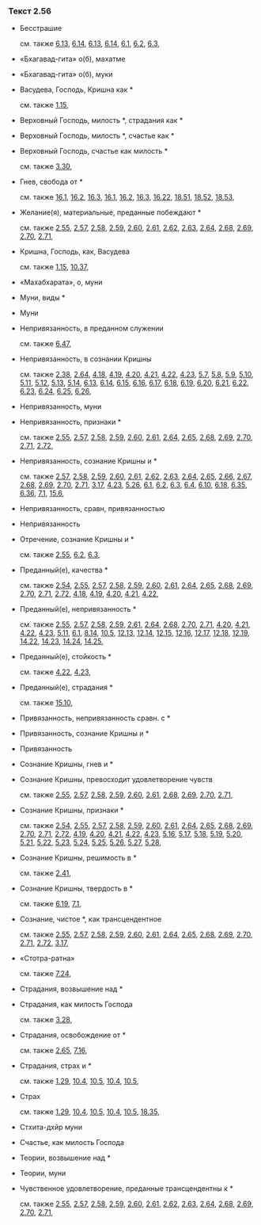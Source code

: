 ### Текст 2.56
	
- Бесстрашие

	см. также  [6.13](../06/0613.md),  [6.14](../06/0614.md),  [6.13](../06/0613.md),  [6.14](../06/0614.md),  [6.1](../06/0601.md),  [6.2](../06/0602.md),  [6.3](../06/0603.md), 
	
- «Бхагавад-гита» о(б), махатме

	
- «Бхагавад-гита» о(б), муки

	
- Васудева, Господь, Кришна как \*

	см. также  [1.15](../01/0115.md), 
	
- Верховный Господь, милость \*, страдания как \*

	
- Верховный Господь, милость \*, счастье как \*

	
- Верховный Господь, счастье как милость \*

	см. также  [3.30](../03/0330.md), 
	
- Гнев, свобода от \*

	см. также  [16.1](../16/1601.md),  [16.2](../16/1602.md),  [16.3](../16/1603.md),  [16.1](../16/1601.md),  [16.2](../16/1602.md),  [16.3](../16/1603.md),  [16.22](../16/1622.md),  [18.51](../18/1851.md),  [18.52](../18/1852.md),  [18.53](../18/1853.md), 
	
- Желание(я), материальные, преданные побеждают \*

	см. также  [2.55](../02/0255.md),  [2.57](../02/0257.md),  [2.58](../02/0258.md),  [2.59](../02/0259.md),  [2.60](../02/0260.md),  [2.61](../02/0261.md),  [2.62](../02/0262.md),  [2.63](../02/0263.md),  [2.64](../02/0264.md),  [2.68](../02/0268.md),  [2.69](../02/0269.md),  [2.70](../02/0270.md),  [2.71](../02/0271.md), 
	
- Кришна, Господь, как, Васудева

	см. также  [1.15](../01/0115.md),  [10.37](../10/1037.md), 
	
- «Махабхарата», о, муни

	
- Муни, виды \*

	
- Муни

	
- Непривязанность, в преданном служении

	см. также  [6.47](../06/0647.md), 
	
- Непривязанность, в сознании Кришны

	см. также  [2.38](../02/0238.md),  [2.64](../02/0264.md),  [4.18](../04/0418.md),  [4.19](../04/0419.md),  [4.20](../04/0420.md),  [4.21](../04/0421.md),  [4.22](../04/0422.md),  [4.23](../04/0423.md),  [5.7](../05/0507.md),  [5.8](../05/0508.md),  [5.9](../05/0509.md),  [5.10](../05/0510.md),  [5.11](../05/0511.md),  [5.12](../05/0512.md),  [5.13](../05/0513.md),  [5.14](../05/0514.md),  [6.13](../06/0613.md),  [6.14](../06/0614.md),  [6.15](../06/0615.md),  [6.16](../06/0616.md),  [6.17](../06/0617.md),  [6.18](../06/0618.md),  [6.19](../06/0619.md),  [6.20](../06/0620.md),  [6.21](../06/0621.md),  [6.22](../06/0622.md),  [6.23](../06/0623.md),  [6.24](../06/0624.md),  [6.25](../06/0625.md),  [6.26](../06/0626.md), 
	
- Непривязанность, муни

	
- Непривязанность, признаки \*

	см. также  [2.55](../02/0255.md),  [2.57](../02/0257.md),  [2.58](../02/0258.md),  [2.59](../02/0259.md),  [2.60](../02/0260.md),  [2.61](../02/0261.md),  [2.64](../02/0264.md),  [2.65](../02/0265.md),  [2.68](../02/0268.md),  [2.69](../02/0269.md),  [2.70](../02/0270.md),  [2.71](../02/0271.md),  [2.72](../02/0272.md), 
	
- Непривязанность, сознание Кришны и \*

	см. также  [2.57](../02/0257.md),  [2.58](../02/0258.md),  [2.59](../02/0259.md),  [2.60](../02/0260.md),  [2.61](../02/0261.md),  [2.62](../02/0262.md),  [2.63](../02/0263.md),  [2.64](../02/0264.md),  [2.65](../02/0265.md),  [2.66](../02/0266.md),  [2.67](../02/0267.md),  [2.68](../02/0268.md),  [2.69](../02/0269.md),  [2.70](../02/0270.md),  [2.71](../02/0271.md),  [3.17](../03/0317.md),  [4.23](../04/0423.md),  [5.26](../05/0526.md),  [6.1](../06/0601.md),  [6.2](../06/0602.md),  [6.3](../06/0603.md),  [6.4](../06/0604.md),  [6.10](../06/0610.md),  [6.18](../06/0618.md),  [6.35](../06/0635.md),  [6.36](../06/0636.md),  [7.1](../07/0701.md),  [15.6](../15/1506.md), 
	
- Непривязанность, сравн, привязанностью

	
- Непривязанность

	
- Отречение, сознание Кришны и \*

	см. также  [2.55](../02/0255.md),  [6.2](../06/0602.md),  [6.3](../06/0603.md), 
	
- Преданный(е), качества \*

	см. также  [2.54](../02/0254.md),  [2.55](../02/0255.md),  [2.57](../02/0257.md),  [2.58](../02/0258.md),  [2.59](../02/0259.md),  [2.60](../02/0260.md),  [2.61](../02/0261.md),  [2.64](../02/0264.md),  [2.65](../02/0265.md),  [2.68](../02/0268.md),  [2.69](../02/0269.md),  [2.70](../02/0270.md),  [2.71](../02/0271.md),  [2.72](../02/0272.md),  [4.18](../04/0418.md),  [4.19](../04/0419.md),  [4.20](../04/0420.md),  [4.21](../04/0421.md),  [4.22](../04/0422.md), 
	
- Преданный(е), непривязанность \*

	см. также  [2.55](../02/0255.md),  [2.57](../02/0257.md),  [2.58](../02/0258.md),  [2.59](../02/0259.md),  [2.61](../02/0261.md),  [2.64](../02/0264.md),  [2.68](../02/0268.md),  [2.70](../02/0270.md),  [2.71](../02/0271.md),  [4.20](../04/0420.md),  [4.21](../04/0421.md),  [4.22](../04/0422.md),  [4.23](../04/0423.md),  [5.11](../05/0511.md),  [6.1](../06/0601.md),  [8.14](../08/0814.md),  [10.5](../10/1005.md),  [12.13](../12/1213.md),  [12.14](../12/1214.md),  [12.15](../12/1215.md),  [12.16](../12/1216.md),  [12.17](../12/1217.md),  [12.18](../12/1218.md),  [12.19](../12/1219.md),  [14.22](../14/1422.md),  [14.23](../14/1423.md),  [14.24](../14/1424.md),  [14.25](../14/1425.md), 
	
- Преданный(е), стойкость \*

	см. также  [4.22](../04/0422.md),  [4.23](../04/0423.md), 
	
- Преданный(е), страдания \*

	см. также  [15.10](../15/1510.md), 
	
- Привязанность, непривязанность сравн. с \*

	
- Привязанность, сознание Кришны и \*

	
- Привязанность

	
- Сознание Кришны, гнев и \*

	
- Сознание Кришны, превосходит удовлетворение чувств

	см. также  [2.55](../02/0255.md),  [2.57](../02/0257.md),  [2.58](../02/0258.md),  [2.59](../02/0259.md),  [2.60](../02/0260.md),  [2.61](../02/0261.md),  [2.68](../02/0268.md),  [2.69](../02/0269.md),  [2.70](../02/0270.md),  [2.71](../02/0271.md), 
	
- Сознание Кришны, признаки \*

	см. также  [2.54](../02/0254.md),  [2.55](../02/0255.md),  [2.57](../02/0257.md),  [2.58](../02/0258.md),  [2.59](../02/0259.md),  [2.60](../02/0260.md),  [2.61](../02/0261.md),  [2.64](../02/0264.md),  [2.65](../02/0265.md),  [2.68](../02/0268.md),  [2.69](../02/0269.md),  [2.70](../02/0270.md),  [2.71](../02/0271.md),  [2.72](../02/0272.md),  [4.19](../04/0419.md),  [4.20](../04/0420.md),  [4.21](../04/0421.md),  [4.22](../04/0422.md),  [4.23](../04/0423.md),  [5.16](../05/0516.md),  [5.17](../05/0517.md),  [5.18](../05/0518.md),  [5.19](../05/0519.md),  [5.20](../05/0520.md),  [5.21](../05/0521.md),  [5.22](../05/0522.md),  [5.23](../05/0523.md),  [5.24](../05/0524.md),  [5.25](../05/0525.md),  [5.26](../05/0526.md),  [5.27](../05/0527.md),  [5.28](../05/0528.md), 
	
- Сознание Кришны, решимость в \*

	см. также  [2.41](../02/0241.md), 
	
- Сознание Кришны, твердость в \*

	см. также  [6.19](../06/0619.md),  [7.1](../07/0701.md), 
	
- Сознание, чистое \*, как трансцендентное

	см. также  [2.55](../02/0255.md),  [2.57](../02/0257.md),  [2.58](../02/0258.md),  [2.59](../02/0259.md),  [2.60](../02/0260.md),  [2.61](../02/0261.md),  [2.64](../02/0264.md),  [2.65](../02/0265.md),  [2.68](../02/0268.md),  [2.69](../02/0269.md),  [2.70](../02/0270.md),  [2.71](../02/0271.md),  [2.72](../02/0272.md),  [3.17](../03/0317.md), 
	
- «Стотра-ратна»

	см. также  [7.24](../07/0724.md), 
	
- Страдания, возвышение над \*

	
- Страдания, как милость Господа

	см. также  [3.28](../03/0328.md), 
	
- Страдания, освобождение от \*

	см. также  [2.65](../02/0265.md),  [7.16](../07/0716.md), 
	
- Страдания, страх и \*

	см. также  [1.29](../01/0129.md),  [10.4](../10/1004.md),  [10.5](../10/1005.md),  [10.4](../10/1004.md),  [10.5](../10/1005.md), 
	
- Страх

	см. также  [1.29](../01/0129.md),  [10.4](../10/1004.md),  [10.5](../10/1005.md),  [10.4](../10/1004.md),  [10.5](../10/1005.md),  [18.35](../18/1835.md), 
	
- Стхита-дхйр муни

	
- Счастье, как милость Господа

	
- Теории, возвышение над \*

	
- Теории, муни

	
- Чувственное удовлетворение, преданные трансцендентны к \*

	см. также  [2.55](../02/0255.md),  [2.57](../02/0257.md),  [2.58](../02/0258.md),  [2.59](../02/0259.md),  [2.60](../02/0260.md),  [2.61](../02/0261.md),  [2.62](../02/0262.md),  [2.63](../02/0263.md),  [2.64](../02/0264.md),  [2.68](../02/0268.md),  [2.69](../02/0269.md),  [2.70](../02/0270.md),  [2.71](../02/0271.md), 
